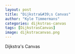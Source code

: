 ```yaml
---
layout: post
title: "Dijkstra&#39;s Canvas"
author: "Kyle Timmermans"
categories: dijkstras-canvas
tags: [DijkstrasCanvas]
image: dijkstracanvas.png
---
```


Dijkstra&#39;s Canvas

